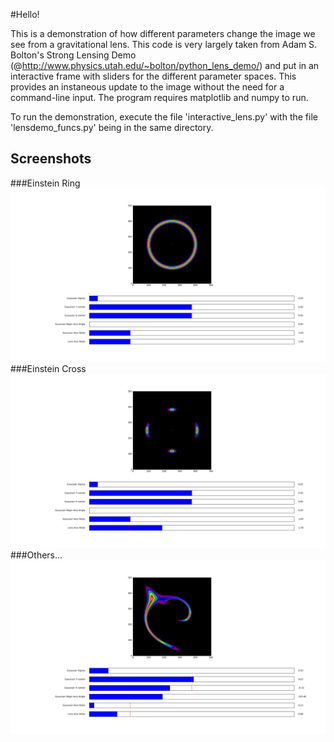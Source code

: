 #Hello!

This is a demonstration of how different parameters change the image we see from a gravitational lens. This code is very largely taken from Adam S. Bolton's Strong Lensing Demo (@http://www.physics.utah.edu/~bolton/python_lens_demo/) and put in an interactive frame with sliders for the different parameter spaces. This provides an instaneous update to the image without the need for a command-line input. The program requires matplotlib and numpy to run. 

To run the demonstration, execute the file 'interactive_lens.py' with the file 'lensdemo_funcs.py' being in the same directory.

## Screenshots
###Einstein Ring
![Einstein Ring](images/ring.png "Einstein Ring")
###Einstein Cross
![Einstein Cross](images/cross.png "Einstein Cross")
###Others...
![Others](images/extra1.png "Interesting configuration by playing around with parameters...")